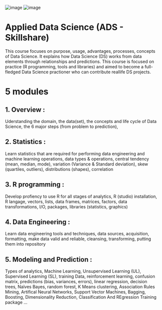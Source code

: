 ![image](https://user-images.githubusercontent.com/36189996/136047907-9f6430c8-fc83-4edb-91a3-0c6f724ce8cf.png)
![image](https://user-images.githubusercontent.com/36189996/136048478-b91c0552-6245-4211-a217-d9f388800066.png)


# Applied Data Science  (ADS - Skillshare)

This course focuses on purpose, usage, advantages, processes, concepts of Data Science. 
It explains how Data Science (DS) works from data elements through relationships and predictions. 
This course is focused on practice (R programming, tools and libraries) and aimed to become
a full-fledged Data Science practioner who can contribute reallife DS projects.

# 5 modules

## 1. Overview : 
Uderstanding the domain, the data(set), the concepts and life cycle of Data Science,
the 6 major steps (from problem to prediction),  

## 2. Statistics : 
Learn statistics that are required for performing data engineering and machine learning operations,
data types & operations, central tendency (mean, median, mode), variation (Variance & Standard deviation), 
skew (quartiles, outliers), distributions (shapes), correlation  

## 3. R programming : 
Develop profiency to use R for all stages of analytics, R (studio) installation,
R langage, vectors, lists, data frames, matrices, factors, data transformations,
I/O, packages, libraries (statistics, graphics) 
                     
## 4. Data Engineering : 
Learn data engineering tools and techniques, data sources, acquisition, formatting,
make data valid and reliable, cleansing, transforming, putting them into repository 

## 5. Modeling and Prediction : 
Types of analytics, Machine Learning, Unsupervised Learning (UL), Supervised Learning (SL),
training Data, reinforcement learning, confusion matrix, predictions (bias, variances, errors),
linear regression, decision trees, Naïves Bayes, random forest, K Means clustering, 
Association Rules Mining, Artifical Neural Networks, Support Vector Machines,
Bagging, Boosting, Dimensionality Reduction, Classification And REgression Training package ...    

